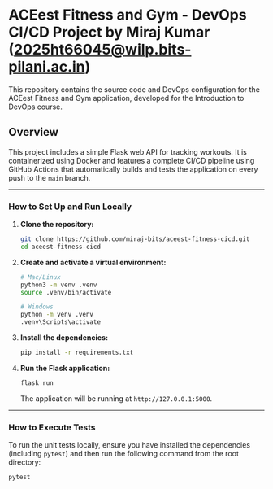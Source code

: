 # ACEest Fitness and Gym - DevOps CI/CD Project by Miraj Kumar (2025ht66045@wilp.bits-pilani.ac.in)


This repository contains the source code and DevOps configuration for the ACEest Fitness and Gym application, developed for the Introduction to DevOps course.

## Overview

This project includes a simple Flask web API for tracking workouts. It is containerized using Docker and features a complete CI/CD pipeline using GitHub Actions that automatically builds and tests the application on every push to the `main` branch.

---

### How to Set Up and Run Locally

1.  **Clone the repository:**
    ```bash
    git clone https://github.com/miraj-bits/aceest-fitness-cicd.git
    cd aceest-fitness-cicd
    ```

2.  **Create and activate a virtual environment:**
    ```bash
    # Mac/Linux
    python3 -m venv .venv
    source .venv/bin/activate

    # Windows
    python -m venv .venv
    .venv\Scripts\activate
    ```

3.  **Install the dependencies:**
    ```bash
    pip install -r requirements.txt
    ```

4.  **Run the Flask application:**
    ```bash
    flask run
    ```
    The application will be running at `http://127.0.0.1:5000`.

---

### How to Execute Tests

To run the unit tests locally, ensure you have installed the dependencies (including `pytest`) and then run the following command from the root directory:

```bash
pytest